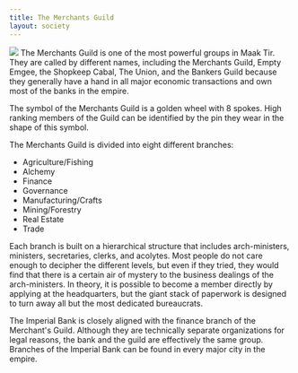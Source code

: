 ```yaml
---
title: The Merchants Guild
layout: society
---
```

<img src="https://www.dropbox.com/scl/fi/0emn61whzookmolkpt74c/Merchants-Guild.png?rlkey=xv1znukcl2d4bdq5er2e2gjty&dl=0&raw=1" class="headshot">
The Merchants Guild is one of the most powerful groups in Maak Tir. They are called by different names, including the Merchants Guild, Empty Emgee, the Shopkeep Cabal, The Union, and the Bankers Guild because they generally have a hand in all major economic transactions and own most of the banks in the empire.

The symbol of the Merchants Guild is a golden wheel with 8 spokes. High ranking members of the Guild can be identified by the pin they wear in the shape of this symbol.

The Merchants Guild is divided into eight different branches: 
* Agriculture/Fishing
* Alchemy
* Finance
* Governance
* Manufacturing/Crafts
* Mining/Forestry
* Real Estate
* Trade

Each branch is built on a hierarchical structure that includes arch-ministers, ministers, secretaries, clerks, and acolytes. Most people do not care enough to decipher the different levels, but even if they tried, they would find that there is a certain air of mystery to the business dealings of the arch-ministers. In theory, it is possible to become a member directly by applying at the headquarters, but the giant stack of paperwork is designed to turn away all but the most dedicated bureaucrats.

The Imperial Bank is closely aligned with the finance branch of the Merchant's Guild. Although they are technically separate organizations for legal reasons, the bank and the guild are effectively the same group. Branches of the Imperial Bank can be found in every major city in the empire.